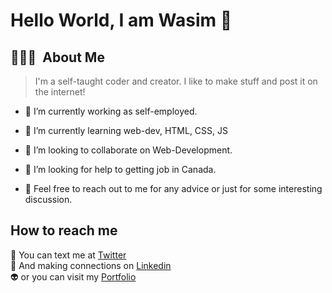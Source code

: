 # <b> Hello World, I am Wasim 👋</b>

## 👨🏻‍💻 &nbsp;About Me

> I'm a self-taught coder and creator. I like to make stuff and post it on the internet!

- 🔭 I’m currently working as self-employed.

- 🌱 I’m currently learning web-dev, HTML, CSS, JS

- 👯 I’m looking to collaborate on Web-Development.

- 🤔 I’m looking for help to getting job in Canada.

- 💬 Feel free to reach out to me for any advice or just for some interesting discussion.

## How to reach me

:pencil:  You can text me at [Twitter][1] <br/>
:handshake: And making connections on [Linkedin][2] <br/>
:alien: or you can visit my [Portfolio][3] <br/>

[1]: https://twitter.com/WasimKhan96
[2]: https://www.linkedin.com/in/wasimkhan96/
[3]: https://wacemk96.github.io/public_portfolio/